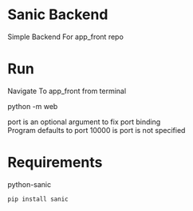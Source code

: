 # Sanic Backend
Simple Backend For app_front repo

# Run
 Navigate To app_front from terminal
 
 python -m web <port> 
 
 port is an optional argument to fix port binding  
 Program defaults to port 10000 is port is not specified
 
# Requirements
  python-sanic 
  
    pip install sanic
